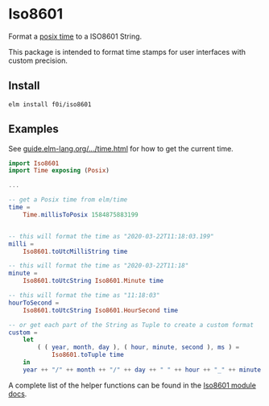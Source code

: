 # Iso8601

Format a [posix time](https://package.elm-lang.org/packages/elm/time/latest/) to a ISO8601 String.

This package is intended to format time stamps for user interfaces with custom precision.

## Install

```
elm install f0i/iso8601
```

## Examples

See [guide.elm-lang.org/…/time.html](https://guide.elm-lang.org/effects/time.html) for how to get the current time.


```elm
import Iso8601
import Time exposing (Posix)

...

-- get a Posix time from elm/time
time =
    Time.millisToPosix 1584875883199


-- this will format the time as "2020-03-22T11:18:03.199"
milli =
    Iso8601.toUtcMilliString time

-- this will format the time as "2020-03-22T11:18"
minute =
    Iso8601.toUtcString Iso8601.Minute time

-- this will format the time as "11:18:03"
hourToSecond =
    Iso8601.toUtcString Iso8601.HourSecond time

-- or get each part of the String as Tuple to create a custom format
custom =
    let
        ( ( year, month, day ), ( hour, minute, second ), ms ) =
            Iso8601.toTuple time
    in
    year ++ "/" ++ month ++ "/" ++ day ++ " " ++ hour ++ "_" ++ minute ++ "!"
```

A complete list of the helper functions can be found in the [Iso8601 module docs](Iso8601).
